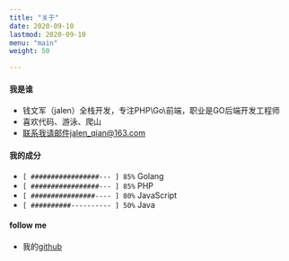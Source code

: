 ```yaml
---
title: "关于"
date: 2020-09-10
lastmod: 2020-09-10
menu: "main"
weight: 50

---
```


#### 我是谁

- 钱文军（jalen）全栈开发，专注PHP\Go\前端，职业是GO后端开发工程师
- 喜欢代码、游泳、爬山
- 联系我请邮件jalen_qian@163.com

#### 我的成分

- `[ #################--- ] 85%` Golang
- `[ #################--- ] 85%` PHP
- `[ ################---- ] 80%` JavaScript
- `[ ##########---------- ] 50%` Java

#### follow me

- 我的[github](https://github.com/jalen-qian)

